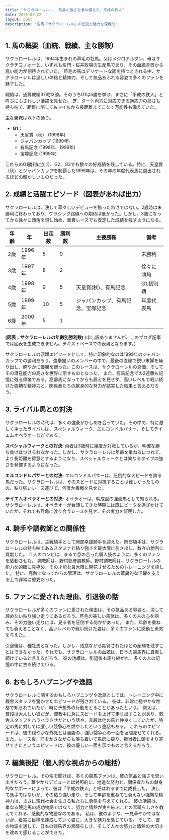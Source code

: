 ```yaml
---
title: "サクラローレル -  気品と強さを兼ね備えた、平成の鉄人"
date: 2025-09-22
layout: post
description: "名馬『サクラローレル』の伝説と魅力を深堀り"
---
```


## 1. 馬の概要（血統、戦績、主な勝鞍）

サクラローレルは、1994年生まれの芦毛の牡馬。父はメジロアルダン、母はサクラチヨノオーと、いずれも名門・桜井牧場の生産馬であり、その血統背景から高い能力が期待されていた。  芦毛の馬はデリケートな面を持つとされる中、サクラローレルは逞しい体格と精神力、そして気品あふれる容姿で多くのファンを魅了した。

戦績は、通算成績37戦13勝。そのうちG1は5勝を挙げ、まさに「平成の鉄人」と呼ぶにふさわしい活躍を見せた。  芝、ダート両方に対応できる適応力の高さも持ち味で、距離に関してもマイルから長距離までこなす万能性も備えていた。

主な勝鞍は以下の通り。

* **G1：**
    * 天皇賞（秋） (1998年)
    * ジャパンカップ (1999年)
    * 有馬記念 (1998年、1999年)
    * 宝塚記念 (1999年)

これらのG1勝利に加え、G2、G3でも数々の好成績を残している。特に、天皇賞（秋）とジャパンカップを制覇した1999年は、その年の年度代表馬に選出されるほどの輝かしいものだった。


## 2. 成績と活躍エピソード（図表があれば出力）

サクラローレルは、決して華々しいデビューを飾ったわけではない。2歳時は未勝利に終わっており、クラシック路線への期待は低かった。しかし、3歳になってから徐々に頭角を現し始め、重賞レースでも安定した成績を残すようになる。

| 年齢 | 年 | 出走数 | 勝利数 | 主要勝鞍 | 備考 |
|---|---|---|---|---|---|
| 2歳 | 1996年 | 5 | 0 |  | 未勝利 |
| 3歳 | 1997年 | 8 | 2 |  | 徐々に頭角 |
| 4歳 | 1998年 | 9 | 5 | 天皇賞(秋)、有馬記念 | G1初制覇 |
| 5歳 | 1999年 | 10 | 5 | ジャパンカップ、有馬記念、宝塚記念 | 年度代表馬 |
| 6歳 | 2000年 | 5 | 1 |  |  |


**(図表：サクラローレルの年齢別勝利数)**  (申し訳ありませんが、このブログ記事では図表を生成できません。テキストベースでの表現となります。)


サクラローレルの活躍エピソードとして、特に印象的なのは1999年のジャパンカップでの勝利だろう。強豪揃いのメンバーの中で、最後の直線で鋭い末脚を繰り出し、鮮やかに優勝を飾った。このレースは、サクラローレルの真価、そしてその潜在能力の高さを世界に示すものとなった。  また、有馬記念での2連覇も記憶に残る偉業である。高齢馬になってからも衰えを見せず、高いレベルで戦い続けた強靭な精神力と、関係者たちの献身的な努力が結実した結果と言えるだろう。


## 3. ライバル馬との対決

サクラローレルの時代は、多くの強豪がひしめき合っていた。その中で、特に激しく争ったライバルは、スペシャルウィーク、エルコンドルパサー、そしてテイエムオペラオーなどである。

**スペシャルウィークとの対決:**  両者は3歳時に幾度か対戦しているが、明確な勝ち負けはつけられなかった。しかし、サクラローレルは年齢を重ねるにつれて、より長距離を得意とするようになり、スペシャルウィークとは異なるタイプの強さを発揮するようになった。

**エルコンドルパサーとの対決:** エルコンドルパサーは、圧倒的なスピードを誇る馬だった。サクラローレルは、そのスピードに対抗することは難しかったものの、粘り強いレース運びで、何度か善戦を見せた。

**テイエムオペラオーとの対決:**  オペラオーは、晩成型の強豪馬として知られる。サクラローレルは、オペラオーが台頭してきた時期には既にピークを過ぎかけていたが、それでも互角に渡り合うレースを見せ、その実力を証明した。


## 4. 騎手や調教師との関係性

サクラローレルは、主戦騎手として岡部幸雄騎手を迎えた。岡部騎手は、サクラローレルの持ち味であるスタミナと粘り強さを最大限に引き出し、数々の勝利に貢献した。  二人のコンビは、まるで息の合った職人技のように、多くのファンを感動させた。  調教師は、野村彰彦調教師。野村調教師は、サクラローレルの能力を的確に見極め、その才能を最大限に開花させるためのトレーニングを施した。  特に、高齢になってからの管理は、サクラローレルの驚異的な活躍を支える上で非常に重要だった。


## 5. ファンに愛された理由、引退後の話

サクラローレルが多くのファンに愛された理由は、その気品ある容姿と、決して諦めない粘り強い走りにあるだろう。芦毛の美しい馬体は、多くの人の心を掴み、その力強い走りには、見る者を圧倒する何かがあった。  また、年齢を重ねても衰えることなく、高いレベルで戦い続けた姿は、多くのファンに感動と勇気を与えた。

引退後は、種牡馬となった。しかし、残念ながら期待されたほどの産駒を残すことはできなかった。それでも、サクラローレルの血統は、日本の競馬界に貢献し続けていると言えるだろう。  彼の功績は、引退後も語り継がれ、多くの人の記憶の中に生き続けている。


## 6. おもしろハプニングや逸話

サクラローレルに関するおもしろハプニングや逸話としては、トレーニング中に厩舎スタッフを驚かせたエピソードが残されている。  彼は、非常に穏やかな性格で知られていたが、時に予想外の行動をとることがあったという。  例えば、普段は大人しい彼だが、調教中に急にスピードを上げて走り出すことがあり、厩舎スタッフをハラハラさせたという話や、普段は他の馬と仲良くしていたが、特定の馬に対しては激しい競争心を燃やしたという逸話もある。  これらのエピソードは、彼の穏やかな外見とは裏腹の、強い闘争心の一面を垣間見せてくれる。  また、レース後、汗をかきながらも落ち着いて馬房に戻り、担当者に頭をすり寄せてきたというエピソードは、彼の優しい一面を示すものと言えるだろう。


## 7. 編集後記（個人的な視点からの総括）

サクラローレル。その名を聞けば、多くの競馬ファンは、彼の気品と強さを思い出すだろう。華やかなデビューとは対照的に、地道な努力と、関係者たちの献身的なサポートによって、彼は「平成の鉄人」と呼ばれるまでに成長した。  決して派手ではないが、その粘り強い走り、そして年齢を重ねても衰えない強靭な精神力は、まさに現代社会を生きる私たちに勇気を与えてくれる。  彼の活躍は、単なる競走馬の成功物語ではなく、努力と情熱が実を結ぶことの素晴らしさを教えてくれる、感動的な物語なのである。  私は、彼のような、一見華やかではないが、着実に目標を達成していく姿に、大きな魅力を感じている。  そして、彼の物語を通して、日本の競馬界の素晴らしさ、そして人々の努力と情熱の大切さを改めて感じることができた。
